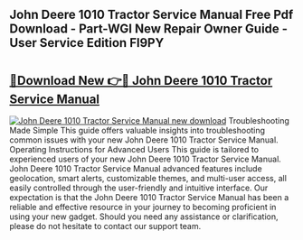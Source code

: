 ## John Deere 1010 Tractor Service Manual Free Pdf Download - Part-WGI New Repair Owner Guide - User Service Edition Fl9PY

# <h2><a href="http://bc71164.oget.top/?id=John+Deere+1010+Tractor+Service+Manual">🔗Download New 👉🔴 John Deere 1010 Tractor Service Manual</a></h2>

[![John Deere 1010 Tractor Service Manual new download](https://i.imgur.com/5g1atiW.png)](http://bc71164.oget.top/?id=John+Deere+1010+Tractor+Service+Manual)
Troubleshooting Made Simple This guide offers valuable insights into troubleshooting common issues with your new John Deere 1010 Tractor Service Manual. Operating Instructions for Advanced Users This guide is tailored to experienced users of your new John Deere 1010 Tractor Service Manual. John Deere 1010 Tractor Service Manual advanced features include geolocation, smart alerts, customizable themes, and multi-user access, all easily controlled through the user-friendly and intuitive interface. Our expectation is that the John Deere 1010 Tractor Service Manual has been a reliable and effective resource in your journey to becoming proficient in using your new gadget. Should you need any assistance or clarification, please do not hesitate to contact our support team.
